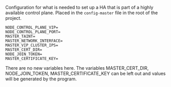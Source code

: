 Configuration for what is needed to set up a HA that is part of a highly available control plane. Placed in the `config-master` file in the root of the project.
```
NODE_CONTROL_PLANE_VIP=
NODE_CONTROL_PLANE_PORT=
MASTER_TAINT=
MASTER_NETWORK_INTERFACE=
MASTER_VIP_CLUSTER_IPS=
MASTER_CERT_DIR=
NODE_JOIN_TOKEN=
MASTER_CERTIFICATE_KEY=
```
 There are no new variables here. The variables MASTER_CERT_DIR, NODE_JOIN_TOKEN, MASTER_CERTIFICATE_KEY can be left out and values will be generated by the program.